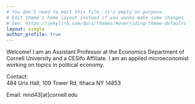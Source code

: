 ```yaml
---
# You don't need to edit this file, it's empty on purpose.
# Edit theme's home layout instead if you wanna make some changes
# See: https://jekyllrb.com/docs/themes/#overriding-theme-defaults
layout: single
author_profile: true
---
```



Welcome! I am an Assistant Professor at the Economics Department of Cornell University and a CESifo Affiliate. I am an applied microeconomist working on topics in political economy. 

Contact:  
484 Uris Hall,
109 Tower Rd,
Ithaca NY 14853 

Email:  mnd43\[at]cornell.edu



